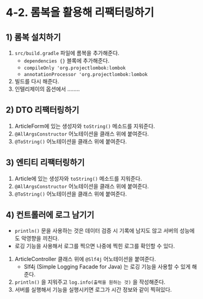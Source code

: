 # 4-2. 롬복을 활용해 리팩터링하기
## 1) 롬복 설치하기
1. `src/build.gradle` 파일에 롬복을 추가해준다.
	- `dependencies {}` 블록에 추가해준다.
	- `compileOnly 'org.projectlombok:lombok`
	- `annotationProcessor 'org.projectlombok:lombok`
2. 빌드를 다시 해준다.
3. 인텔리제이의 옵션에서 ........

## 2) DTO 리팩터링하기
1. ArticleForm에 있는 생성자와 `toString()` 메소드를 지워준다.
2. `@AllArgsConstructor` 어노테이션을 클래스 위에 붙여준다.
3. `@ToString()` 어노테이션을 클래스 위에 붙여준다.

## 3) 엔티티 리팩터링하기
1. Article에 있는 생성자와 `toString()` 메소드를 지워준다.
2. `@AllArgsConstructor` 어노테이션을 클래스 위에 붙여준다.
3. `@ToString()` 어노테이션을 클래스 위에 붙여준다.

## 4) 컨트롤러에 로그 남기기
- `println()` 문을 사용하는 것은 데이터 검증 시 기록에 남지도 않고 서버의 성능에도 악영향을 끼친다.
- 로깅 기능을 사용해서 로그를 찍으면 나중에 찍힌 로그를 확인할 수 있다.

1. ArticleController 클래스 위에 `@Slf4j` 어노테이션을 붙여준다.
	- Slf4j (Simple Logging Facade for Java) 는 로깅 기능을 사용할 수 있게 해준다.
2. `println()` 을 지워주고 `log.info(출력을 원하는 것)` 을 작성해준다.
3. 서버를 실행해서 기능을 실행시키면 로그가 시간 정보와 같이 찍혀있다.